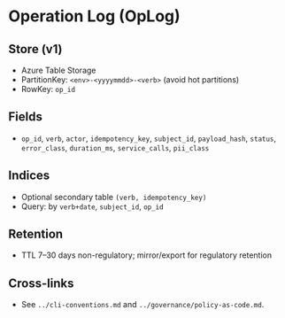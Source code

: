 # Operation Log (OpLog)

## Store (v1)
- Azure Table Storage
- PartitionKey: `<env>-<yyyymmdd>-<verb>` (avoid hot partitions)
- RowKey: `op_id`

## Fields
- `op_id`, `verb`, `actor`, `idempotency_key`, `subject_id`, `payload_hash`, `status`, `error_class`, `duration_ms`, `service_calls`, `pii_class`

## Indices
- Optional secondary table `(verb, idempotency_key)`
- Query: by `verb+date`, `subject_id`, `op_id`

## Retention
- TTL 7–30 days non-regulatory; mirror/export for regulatory retention

## Cross-links
- See `../cli-conventions.md` and `../governance/policy-as-code.md`.
